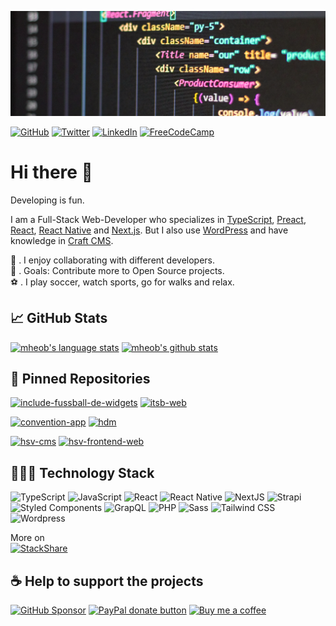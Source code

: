 [![Profile Banner](https://raw.githubusercontent.com/mheob/mheob/master/profile-header.jpg)](https://github.com/mheob)

[![GitHub](https://img.shields.io/badge/github-100000.svg?&style=for-the-badge&logo=github&logoColor=white)](https://github.com/mheob)
[![Twitter](https://img.shields.io/badge/twitter-1da1f2.svg?&style=for-the-badge&logo=twitter&logoColor=white)](https://twitter.com/mheob_a)
[![LinkedIn](https://img.shields.io/badge/LinkedIn-0077b5.svg?style=for-the-badge&logo=linkedin&logoColor=white)](https://www.linkedin.com/in/itsb)
[![FreeCodeCamp](https://img.shields.io/badge/FreeCodeCamp-0a0b23.svg?style=for-the-badge&logo=freecodecamp&logoColor=white)](https://www.freecodecamp.org/mheob)

# Hi there 👋

Developing is fun.

I am a Full-Stack Web-Developer who specializes in [TypeScript](https://github.com/microsoft/TypeScript), [Preact](https://github.com/preactjs/preact), [React](https://github.com/facebook/react), [React Native](https://github.com/facebook/react-native) and [Next.js](https://github.com/vercel/next.js). But I also use [WordPress](https://github.com/WordPress/WordPress) and have knowledge in [Craft CMS](https://github.com/craftcms/cms).

:link: . I enjoy collaborating with different developers.\
:goal_net: . Goals: Contribute more to Open Source projects.\
:soccer: . I play soccer, watch sports, go for walks and relax.

## 📈 GitHub Stats

[![mheob's language stats](https://github-readme-stats.vercel.app/api/top-langs/?username=mheob&langs_count=8&hide=c%23,css,html,java,inno%20setup&title_color=ffffff&text_color=c9cacc&icon_color=4AB197&bg_color=1A2B34)](https://github.com/mheob)
[![mheob's github stats](https://github-readme-stats.vercel.app/api?username=mheob&show_icons=true&include_all_commits=true&line_height=27&count_private=true&title_color=ffffff&text_color=c9cacc&icon_color=4AB097&bg_color=1A2B34)](https://github.com/mheob)

## 📌 Pinned Repositories

[![include-fussball-de-widgets](https://github-readme-stats.vercel.app/api/pin/?username=mheob&repo=include-fussball-de-widgets&title_color=ffffff&text_color=c9cacc&icon_color=4AB197&bg_color=1A2B34)](https://github.com/mheob/include-fussball-de-widgets)
[![itsb-web](https://github-readme-stats.vercel.app/api/pin/?username=mheob&repo=itsb-web&title_color=ffffff&text_color=c9cacc&icon_color=4AB197&bg_color=1A2B34)](https://github.com/mheob/itsb-web)

[![convention-app](https://github-readme-stats.vercel.app/api/pin/?username=100herz&repo=convention-app&title_color=ffffff&text_color=c9cacc&icon_color=4AB197&bg_color=1A2B34)](https://github.com/100herz/convention-app)
[![hdm](https://github-readme-stats.vercel.app/api/pin/?username=100herz&repo=hdm&title_color=ffffff&text_color=c9cacc&icon_color=4AB197&bg_color=1A2B34)](https://github.com/100herz/hdm)

[![hsv-cms](https://github-readme-stats.vercel.app/api/pin/?username=mheob&repo=hsv-cms&title_color=ffffff&text_color=c9cacc&icon_color=4AB197&bg_color=1A2B34)](https://github.com/mheob/hsv-cms)
[![hsv-frontend-web](https://github-readme-stats.vercel.app/api/pin/?username=mheob&repo=hsv-frontend-web&title_color=ffffff&text_color=c9cacc&icon_color=4AB197&bg_color=1A2B34)](https://github.com/mheob/hsv-frontend-web)

## 🧑🏽‍💻 Technology Stack

![TypeScript](https://img.shields.io/badge/TypeScript-007ACC.svg?&style=for-the-badge&logo=typescript&logoColor=white)
![JavaScript](https://img.shields.io/badge/JavaScript-F7DF1E.svg?&style=for-the-badge&logo=javascript&logoColor=black)
![React](https://img.shields.io/badge/React-20232a.svg?&style=for-the-badge&logo=react&logoColor=%2361DAFB)
![React Native](https://img.shields.io/badge/React_Native-20232a.svg?&style=for-the-badge&logo=react&logoColor=%2361DAFB)
![NextJS](https://img.shields.io/badge/NextJs-000000?style=for-the-badge&logo=next.js&logoColor=white)
![Strapi](https://img.shields.io/badge/Strapi-2f2e8b?style=for-the-badge&logo=strapi&logoColor=white)
![Styled Components](https://img.shields.io/badge/Styled_Components-db7093?style=for-the-badge&logo=styled-components&logoColor=white)
![GrapQL](https://img.shields.io/badge/GrapQL-e10098?style=for-the-badge&logo=graphql&logoColor=white)
![PHP](https://img.shields.io/badge/php-777BB4.svg?&style=for-the-badge&logo=php&logoColor=white)
![Sass](https://img.shields.io/badge/sass-CC6699.svg?&style=for-the-badge&logo=sass&logoColor=white)
![Tailwind CSS](https://img.shields.io/badge/tailwindcss-38B2AC.svg?&style=for-the-badge&logo=tailwind-css&logoColor=white)
![Wordpress](https://img.shields.io/badge/Wordpress-21759b?style=for-the-badge&logo=wordpress&logoColor=white)

More on\
[![StackShare](https://img.shields.io/badge/StackShare-008ff9.svg?style=for-the-badge&logo=stackshare&logoColor=white)](https://stackshare.io/mheob/general)

## ☕️ Help to support the projects

[![GitHub Sponsor](https://img.shields.io/badge/Sponsor-%23100000.svg?&style=for-the-badge&logo=github&logoColor=white)](https://github.com/sponsors/mheob)
[![PayPal donate button](https://img.shields.io/badge/paypal-%2300457C.svg?&style=for-the-badge&logo=paypal&logoColor=white)](https://www.paypal.me/mheob)
[![Buy me a coffee](https://img.shields.io/badge/Buy%20me%20a%20coffee-ff813f.svg?style=for-the-badge&logo=buy%20me%20a%20coffee&logoColor=white)](https://www.buymeacoffee.com/mheob)
